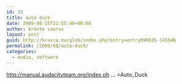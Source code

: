 ```yaml
---
id: 33
title: auto duck
date: 2009-08-25T21:55:46+00:00
author: bronto saurus
layout: post
guid: http://kravca.mu/glob/index.php?entry=entry090825-145546
permalink: /2009/08/auto-duck/
categories:
  - audio, software
---
```

<a href="http://manual.audacityteam.org/index.php?title=Auto_Duck" target="_blank" >http://manual.audacityteam.org/index.ph &#8230; =Auto_Duck</a>